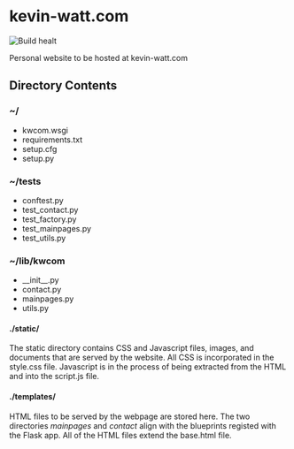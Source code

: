 # kevin-watt.com
![Build healt](https://travis-ci.com/kdwatt15/kwcom.svg?branch=master)

Personal website to be hosted at kevin-watt.com
## Directory Contents
### ~/
* kwcom.wsgi
* requirements.txt
* setup.cfg
* setup.py

### ~/tests
* conftest.py
* test_contact.py
* test_factory.py
* test_mainpages.py
* test_utils.py

### ~/lib/kwcom
* \_\_init\_\_.py
* contact.py
* mainpages.py
* utils.py

#### ./static/
The static directory contains CSS and Javascript files, images, and documents that are served by the website. All CSS is incorporated in the style.css file. Javascript is in the process of being extracted from the HTML and into the script.js file.

#### ./templates/
HTML files to be served by the webpage are stored here. The two directories *mainpages* and *contact* align with the blueprints registed with the Flask app. All of the HTML files extend the base.html file.
